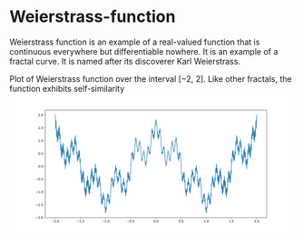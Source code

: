 # Weierstrass-function
 Weierstrass function is an example of a real-valued function that is continuous everywhere but differentiable nowhere. It is an example of a fractal curve. It is named after its discoverer Karl Weierstrass.

Plot of Weierstrass function over the interval [−2, 2]. Like other fractals, the function exhibits self-similarity
![](Figure_1.svg)
